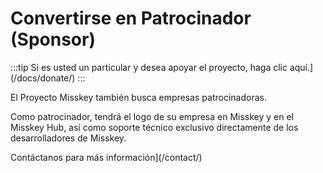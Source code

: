 # Convertirse en Patrocinador (Sponsor)

:::tip
Si es usted un particular y desea apoyar el proyecto, haga clic aquí.](/docs/donate/)
:::

El Proyecto Misskey también busca empresas patrocinadoras.

Como patrocinador, tendrá el logo de su empresa en Misskey y en el Misskey Hub, así como soporte técnico exclusivo directamente de los desarrolladores de Misskey.

Contáctanos para más información](/contact/)
